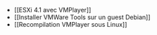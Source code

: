 * [[ESXi 4.1 avec VMPlayer]]
* [[Installer VMWare Tools sur un guest Debian]]
* [[Recompilation VMPlayer sous Linux]]

<!-- --- tags: vmware -->
